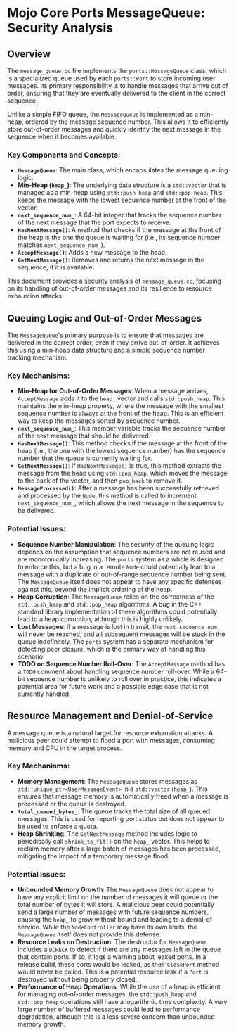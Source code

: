 # Mojo Core Ports MessageQueue: Security Analysis

## Overview

The `message_queue.cc` file implements the `ports::MessageQueue` class, which is a specialized queue used by each `ports::Port` to store incoming user messages. Its primary responsibility is to handle messages that arrive out of order, ensuring that they are eventually delivered to the client in the correct sequence.

Unlike a simple FIFO queue, the `MessageQueue` is implemented as a min-heap, ordered by the message sequence number. This allows it to efficiently store out-of-order messages and quickly identify the next message in the sequence when it becomes available.

### Key Components and Concepts:

- **`MessageQueue`**: The main class, which encapsulates the message queuing logic.
- **Min-Heap (`heap_`)**: The underlying data structure is a `std::vector` that is managed as a min-heap using `std::push_heap` and `std::pop_heap`. This keeps the message with the lowest sequence number at the front of the vector.
- **`next_sequence_num_`**: A 64-bit integer that tracks the sequence number of the next message that the port expects to receive.
- **`HasNextMessage()`**: A method that checks if the message at the front of the heap is the one the queue is waiting for (i.e., its sequence number matches `next_sequence_num_`).
- **`AcceptMessage()`**: Adds a new message to the heap.
- **`GetNextMessage()`**: Removes and returns the next message in the sequence, if it is available.

This document provides a security analysis of `message_queue.cc`, focusing on its handling of out-of-order messages and its resilience to resource exhaustion attacks.

## Queuing Logic and Out-of-Order Messages

The `MessageQueue`'s primary purpose is to ensure that messages are delivered in the correct order, even if they arrive out-of-order. It achieves this using a min-heap data structure and a simple sequence number tracking mechanism.

### Key Mechanisms:

- **Min-Heap for Out-of-Order Messages**: When a message arrives, `AcceptMessage` adds it to the `heap_` vector and calls `std::push_heap`. This maintains the min-heap property, where the message with the smallest sequence number is always at the front of the heap. This is an efficient way to keep the messages sorted by sequence number.
- **`next_sequence_num_`**: This member variable tracks the sequence number of the next message that should be delivered.
- **`HasNextMessage()`**: This method checks if the message at the front of the heap (i.e., the one with the lowest sequence number) has the sequence number that the queue is currently waiting for.
- **`GetNextMessage()`**: If `HasNextMessage()` is true, this method extracts the message from the heap using `std::pop_heap`, which moves the message to the back of the vector, and then `pop_back` to remove it.
- **`MessageProcessed()`**: After a message has been successfully retrieved and processed by the `Node`, this method is called to increment `next_sequence_num_`, which allows the next message in the sequence to be delivered.

### Potential Issues:

- **Sequence Number Manipulation**: The security of the queuing logic depends on the assumption that sequence numbers are not reused and are monotonically increasing. The `ports` system as a whole is designed to enforce this, but a bug in a remote `Node` could potentially lead to a message with a duplicate or out-of-range sequence number being sent. The `MessageQueue` itself does not appear to have any specific defenses against this, beyond the implicit ordering of the heap.
- **Heap Corruption**: The `MessageQueue` relies on the correctness of the `std::push_heap` and `std::pop_heap` algorithms. A bug in the C++ standard library implementation of these algorithms could potentially lead to a heap corruption, although this is highly unlikely.
- **Lost Messages**: If a message is lost in transit, the `next_sequence_num_` will never be reached, and all subsequent messages will be stuck in the queue indefinitely. The `ports` system has a separate mechanism for detecting peer closure, which is the primary way of handling this scenario.
- **TODO on Sequence Number Roll-Over**: The `AcceptMessage` method has a `TODO` comment about handling sequence number roll-over. While a 64-bit sequence number is unlikely to roll over in practice, this indicates a potential area for future work and a possible edge case that is not currently handled.

## Resource Management and Denial-of-Service

A message queue is a natural target for resource exhaustion attacks. A malicious peer could attempt to flood a port with messages, consuming memory and CPU in the target process.

### Key Mechanisms:

- **Memory Management**: The `MessageQueue` stores messages as `std::unique_ptr<UserMessageEvent>` in a `std::vector` (`heap_`). This ensures that message memory is automatically freed when a message is processed or the queue is destroyed.
- **`total_queued_bytes_`**: The queue tracks the total size of all queued messages. This is used for reporting port status but does not appear to be used to enforce a quota.
- **Heap Shrinking**: The `GetNextMessage` method includes logic to periodically call `shrink_to_fit()` on the `heap_` vector. This helps to reclaim memory after a large batch of messages has been processed, mitigating the impact of a temporary message flood.

### Potential Issues:

- **Unbounded Memory Growth**: The `MessageQueue` does not appear to have any explicit limit on the number of messages it will queue or the total number of bytes it will store. A malicious peer could potentially send a large number of messages with future sequence numbers, causing the `heap_` to grow without bound and leading to a denial-of-service. While the `NodeController` may have its own limits, the `MessageQueue` itself does not provide this defense.
- **Resource Leaks on Destruction**: The destructor for `MessageQueue` includes a `DCHECK` to detect if there are any messages left in the queue that contain ports. If so, it logs a warning about leaked ports. In a release build, these ports would be leaked, as their `ClosePort` method would never be called. This is a potential resource leak if a `Port` is destroyed without being properly closed.
- **Performance of Heap Operations**: While the use of a heap is efficient for managing out-of-order messages, the `std::push_heap` and `std::pop_heap` operations still have a logarithmic time complexity. A very large number of buffered messages could lead to performance degradation, although this is a less severe concern than unbounded memory growth.